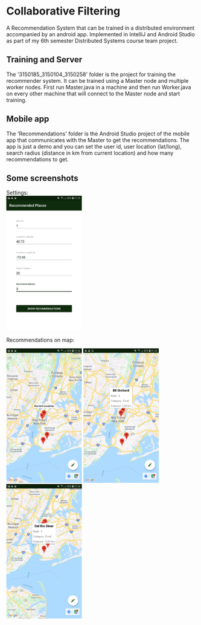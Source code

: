 # Collaborative Filtering
A Recommendation System that can be trained in a distributed environment accompanied by an android app. 
Implemented in IntelliJ and Android Studio as part of my 6th semester Distributed Systems course team project.

## Training and Server
The '3150185_3150104_3150258' folder is the project for training the recommender system. It can be trained using a Master node and multiple worker nodes. 
First run Master.java in a machine and then run Worker.java on every other machine that will connect to the Master node and start training.

## Mobile app
The 'Recommendations' folder is the Android Studio project of the mobile app that communicates with the Master to get the recommendations. 
The app is just a demo and you can set the user id, user location (lat/long), search radius (distance in km from current location) and how many recommendations to get.

## Some screenshots

Settings:\
<img src="./settings.jpg"  width="200" height="356">

Recommendations on map:
<p float="left">
  <img src="/point1.jpg"  width="200" height="356"/>
  <img src="/point2.jpg"  width="200" height="356"/> 
  <img src="/point3.jpg"  width="200" height="356"/>
</p>
